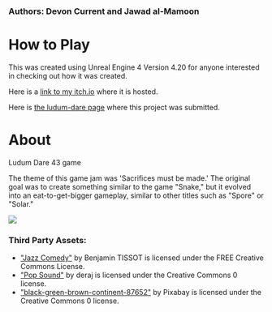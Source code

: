 ### Authors: Devon Current and Jawad al-Mamoon

# How to Play
This was created using Unreal Engine 4 Version 4.20 for anyone interested in checking out how it was created.

Here is a [link to my itch.io](https://devoncurrent.itch.io/cube-rapture) where it is hosted.

Here is [the ludum-dare page](https://ldjam.com/events/ludum-dare/43/cube-rapture) where this project was submitted.

# About
Ludum Dare 43 game

The theme of this game jam was 'Sacrifices must be made.' The original goal was to create something similar to the game "Snake," but it evolved into an eat-to-get-bigger gameplay, similar to other titles such as "Spore" or "Solar."

![](SEnding.gif)

### Third Party Assets:
- ["Jazz Comedy"](https://www.bensound.com/royalty-free-music/track/jazz-comedy) by Benjamin TISSOT is licensed under the FREE Creative Commons License.
- ["Pop Sound"](https://freesound.org/people/deraj/sounds/202230/) by deraj is licensed under the Creative Commons 0 license.
- ["black-green-brown-continent-87652"](https://www.pexels.com/photo/black-green-brown-continent-87652/) by Pixabay is licensed under the Creative Commons 0 license.
